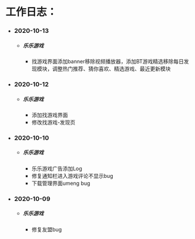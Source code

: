 #  工作日志：

+ ### **2020-10-13**
   - ##### 乐乐游戏
      - 找游戏界面添加banner移除视频播放器，添加BT游戏精选移除每日发现模块，调整热门推荐、猜你喜欢、精选游戏、最近更新模块
   
+ ### **2020-10-12**
   - ##### 乐乐游戏
      - 添加找游戏界面
      - 修改找游戏-发现页

+ ### **2020-10-10**
   - ##### 乐乐游戏
      - 乐乐游戏广告添加Log
      - 修复通知栏进入游戏评论不显示bug
      - 下载管理界面umeng bug

+ ### **2020-10-09**
   - ##### 乐乐游戏
      - 修复友盟bug
   




